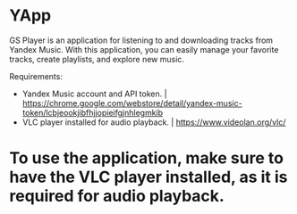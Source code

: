 # YApp
GS Player is an application for listening to and downloading tracks from Yandex Music. With this application, you can easily manage your favorite tracks, create playlists, and explore new music.

Requirements:

- Yandex Music account and API token. | https://chrome.google.com/webstore/detail/yandex-music-token/lcbjeookjibfhjjopieifgjnhlegmkib
- VLC player installed for audio playback. | https://www.videolan.org/vlc/

# To use the application, make sure to have the VLC player installed, as it is required for audio playback.
